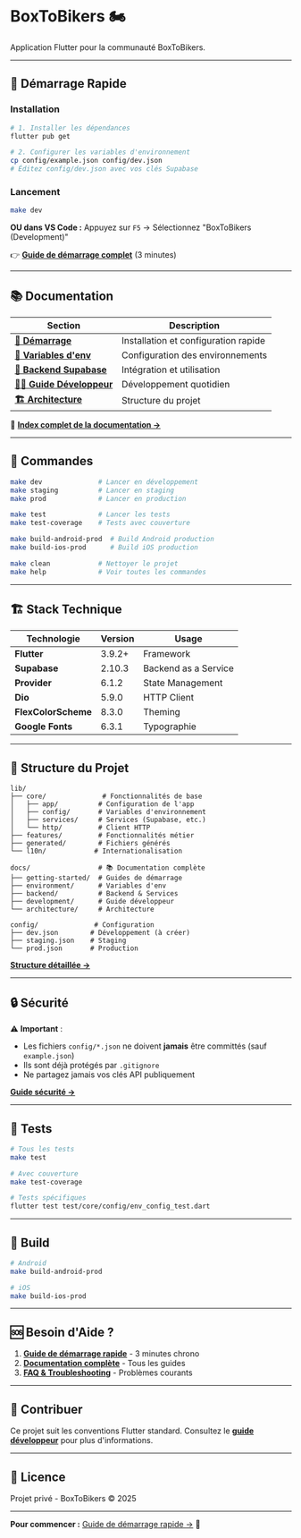# BoxToBikers 🏍️

Application Flutter pour la communauté BoxToBikers.

---

## 🚀 Démarrage Rapide

### Installation

```bash
# 1. Installer les dépendances
flutter pub get

# 2. Configurer les variables d'environnement
cp config/example.json config/dev.json
# Éditez config/dev.json avec vos clés Supabase
```

### Lancement

```bash
make dev
```

**OU dans VS Code :** Appuyez sur `F5` → Sélectionnez "BoxToBikers (Development)"

👉 **[Guide de démarrage complet](docs/getting-started/quick-start.md)** (3 minutes)

---

## 📚 Documentation

| Section | Description |
|---------|-------------|
| **[🚀 Démarrage](docs/getting-started/)** | Installation et configuration rapide |
| **[🔧 Variables d'env](docs/environment/)** | Configuration des environnements |
| **[🔗 Backend Supabase](docs/backend/supabase/)** | Intégration et utilisation |
| **[👨‍💻 Guide Développeur](docs/development/)** | Développement quotidien |
| **[🏗️ Architecture](docs/architecture/)** | Structure du projet |

📖 **[Index complet de la documentation →](docs/README.md)**

---

## 🧰 Commandes

```bash
make dev              # Lancer en développement
make staging          # Lancer en staging
make prod             # Lancer en production

make test             # Lancer les tests
make test-coverage    # Tests avec couverture

make build-android-prod  # Build Android production
make build-ios-prod      # Build iOS production

make clean            # Nettoyer le projet
make help             # Voir toutes les commandes
```

---

## 🏗️ Stack Technique

| Technologie | Version | Usage |
|-------------|---------|-------|
| **Flutter** | 3.9.2+ | Framework |
| **Supabase** | 2.10.3 | Backend as a Service |
| **Provider** | 6.1.2 | State Management |
| **Dio** | 5.9.0 | HTTP Client |
| **FlexColorScheme** | 8.3.0 | Theming |
| **Google Fonts** | 6.3.1 | Typographie |

---

## 📁 Structure du Projet

```
lib/
├── core/              # Fonctionnalités de base
│   ├── app/          # Configuration de l'app
│   ├── config/       # Variables d'environnement
│   ├── services/     # Services (Supabase, etc.)
│   └── http/         # Client HTTP
├── features/         # Fonctionnalités métier
├── generated/        # Fichiers générés
└── l10n/            # Internationalisation

docs/                 # 📚 Documentation complète
├── getting-started/  # Guides de démarrage
├── environment/      # Variables d'env
├── backend/          # Backend & Services
├── development/      # Guide développeur
└── architecture/     # Architecture

config/              # Configuration
├── dev.json        # Développement (à créer)
├── staging.json    # Staging
└── prod.json       # Production
```

**[Structure détaillée →](docs/architecture/project-structure.md)**

---

## 🔒 Sécurité

⚠️ **Important** :
- Les fichiers `config/*.json` ne doivent **jamais** être committés (sauf `example.json`)
- Ils sont déjà protégés par `.gitignore`
- Ne partagez jamais vos clés API publiquement

**[Guide sécurité →](docs/environment/README.md#-sécurité)**

---

## 🧪 Tests

```bash
# Tous les tests
make test

# Avec couverture
make test-coverage

# Tests spécifiques
flutter test test/core/config/env_config_test.dart
```

---

## 📱 Build

```bash
# Android
make build-android-prod

# iOS  
make build-ios-prod
```

---

## 🆘 Besoin d'Aide ?

1. **[Guide de démarrage rapide](docs/getting-started/quick-start.md)** - 3 minutes chrono
2. **[Documentation complète](docs/README.md)** - Tous les guides
3. **[FAQ & Troubleshooting](docs/getting-started/quick-start.md#-problèmes-)** - Problèmes courants

---

## 🤝 Contribuer

Ce projet suit les conventions Flutter standard. Consultez le **[guide développeur](docs/development/README.md)** pour plus d'informations.

---

## 📄 Licence

Projet privé - BoxToBikers © 2025

---

**Pour commencer :** [Guide de démarrage rapide →](docs/getting-started/quick-start.md) 🚀

